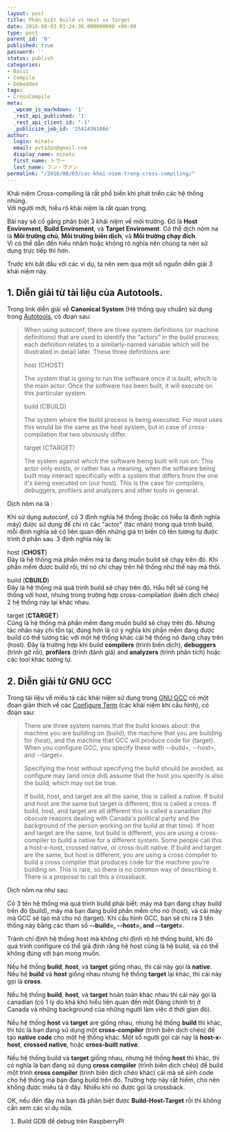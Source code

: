 ```yaml
---
layout: post
title: Phân biệt Build vs Host vs Target
date: 2016-08-03 01:24:36.000000000 +09:00
type: post
parent_id: '0'
published: true
password: ''
status: publish
categories:
- Basic
- Compile
- Embedded
tags:
- CrossCompile
meta:
  _wpcom_is_markdown: '1'
  _rest_api_published: '1'
  _rest_api_client_id: "-1"
  _publicize_job_id: '25414361866'
author:
  login: minatu
  email: pvta2pn@gmail.com
  display_name: minatu
  first_name: トウー
  last_name: フン・ヴァン
permalink: "/2016/08/03/cac-khai-niem-trong-cross-compiling/"
---
```

Khái niệm Cross-compiling là rất phổ biến khi phát triển các hệ thống nhúng.  
Với người mới, hiểu rõ khái niệm là rất quan trọng.

Bài này sẽ cố gắng phân biệt 3 khái niệm về môi trường. Đó là **Host Enviroment**, **Build Enviroment**, và **Target Enviroment**. Có thể dịch nôm na là **Môi trường chủ**, **Môi trường biên dịch**, và **Môi trường chạy đích**.  
Vì có thể dẫn đến hiểu nhầm hoặc không rõ nghĩa nên chúng ta nên sử dụng trực tiếp thì hơn.

Trước khi bắt đầu với các ví dụ, ta nên xem qua một số nguồn diễn giải 3 khái niệm này.

## 1. Diễn giải từ tài liệu của Autotools.

Trong link diễn giải về **Canonical System** (Hệ thống quy chuẩn) sử dụng trong [Autotools](https://autotools.io/index.html), có đoạn sau:

> When using autoconf, there are three system definitions (or machine definitions) that are used to identify the “actors” in the build process; each definition relates to a similarly-named variable which will be illustrated in detail later. These three definitions are:
> 
> host (CHOST)
> 
> The system that is going to run the software once it is built, which is the main actor. Once the software has been built, it will execute on this particular system.
> 
> build (CBUILD)
> 
> The system where the build process is being executed. For most uses this would be the same as the host system, but in case of cross-compilation the two obviously differ.
> 
> target (CTARGET)
> 
> The system against which the software being built will run on. This actor only exists, or rather has a meaning, when the software being built may interact specifically with a system that differs from the one it's being executed on (our host). This is the case for compilers, debuggers, profilers and analyzers and other tools in general.

Dịch nôm na là :

Khi sử dụng autoconf, có 3 định nghĩa hệ thống (hoặc có hiểu là định nghĩa máy) được sử dụng để chỉ rõ các "actor" (tác nhân) trong quá trình build, mỗi định nghĩa sẽ có liên quan đến những giá trị biến có tên tương tự được trình ở phần sau. 3 định nghĩa này là:

host (**CHOST**)  
Đây là hệ thống mà phần mềm mà ta đang muốn build sẽ chạy trên đó. Khi phần mềm được build rồi, thì nó chỉ chạy trên hệ thống như thế này mà thôi.

build (**CBUILD**)  
Đây là hệ thống mà quá trình build sẽ chạy trên đó. Hầu hết sẽ cùng hệ thống với host, nhưng trong trường hợp cross-compilation (biên dịch chéo) 2 hệ thống này lại khác nhau.

target (**CTARGET**)  
Cũng là hệ thống mà phần mềm đang muốn build sẽ chạy trên đó. Nhưng tác nhân này chỉ tồn tại, đúng hơn là có ý nghĩa khi phần mềm đang được build có thể tương tác với một hệ thống khác cái hệ thống nó đang chạy trên (host). Đây là trường hợp khi build **compilers** (trình biên dịch), **debuggers** (trình gỡ rối), **profilers** (trình đánh giá) and **analyzers** (trình phân tích) hoặc các tool khác tương tự.

## 2. Diễn giải từ GNU GCC

Trong tài liệu về miêu tả các khái niệm sử dụng trong [GNU GCC](https://gcc.gnu.org/onlinedocs/gccint/index.html#Top) có một đoạn giản thích về các [Configure Term](https://gcc.gnu.org/onlinedocs/gccint/Configure-Terms.html#Configure-Terms) (các khái niệm khi cấu hình), có đoạn sau:

> There are three system names that the build knows about: the machine you are building on (build), the machine that you are building for (host), and the machine that GCC will produce code for (target). When you configure GCC, you specify these with --build=, --host=, and --target=.
> 
> Specifying the host without specifying the build should be avoided, as configure may (and once did) assume that the host you specify is also the build, which may not be true.
> 
> If build, host, and target are all the same, this is called a native. If build and host are the same but target is different, this is called a cross. If build, host, and target are all different this is called a canadian (for obscure reasons dealing with Canada's political party and the background of the person working on the build at that time). If host and target are the same, but build is different, you are using a cross-compiler to build a native for a different system. Some people call this a host-x-host, crossed native, or cross-built native. If build and target are the same, but host is different, you are using a cross compiler to build a cross compiler that produces code for the machine you're building on. This is rare, so there is no common way of describing it. There is a proposal to call this a crossback.

Dịch nôm na như sau:

Có 3 tên hệ thống mà quá trình build phải biết: máy mà bạn đang chạy build trên đó (build), máy mà bạn đang build phần mềm cho nó (host), và cái máy mà GCC sẽ tạo mã cho nó (target). Khi cấu hình GCC, bạn sẽ chỉ ra 3 tên thống này bằng các tham số **--build=, --host=, and --target=**.

Tránh chỉ định hệ thống host mà không chỉ định rõ hệ thống build, khi đó quá trình configure có thể giả định rằng hệ host cũng là hệ build, và có thể không đúng với bạn mong muốn.

Nếu hệ thống **build**, **host**, và **target** giống nhau, thì cái này gọi là **native**. Nếu hệ **build** và **host** giống nhau nhưng hệ thống **target** lại khác, thì cái này gọi là **cross**.

Nếu hệ thống **build**, **host**, và **target** hoàn toàn khác nhau thì cái này gọi là canadian (có 1 lý do khá khó hiểu liên quan đến một Đảng chính trị ở Canada và những background của những người làm việc ở thời gian đó).

Nếu hệ thống **host** và **target** are giống nhau, nhưng hệ thống **build** thì khác, thì tức là bạn đang sử dụng một **cross-compiler** (trình biên dịch chéo) để tạo **native code** cho một hệ thống khác. Một số người gọi cái này là **host-x-host**, **crossed native**, hoặc **cross-built native**.

Nếu hệ thống build và **target** giống nhau, nhưng hệ thống **host** thì khác, thì có nghĩa là bạn đang sử dụng **cross compiler** (trình biên dịch chéo) để build một trình **cross compiler** (trình biên dịch chéo khác) cái mà sẽ sinh code cho hệ thống mà bạn đang build trên đó. Trường hợp này rất hiếm, cho nên không được miêu tả ở đây. Nhiều khi nó được gọi là crossback.

OK, nếu đến đây mà bạn đã phân biệt được **Build-Host-Target** rồi thì không cần xem các ví dụ nữa.

1.  Build GDB để debug trên RaspberryPI